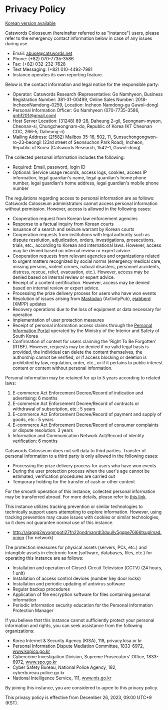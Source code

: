 # Privacy Policy

[Korean version available](site_terms.md)

Catswords Colosseum (hereinafter referred to as "instance") users, please refer to the emergency contact information below in case of any issues during use.

* Email: abuse@catswords.net
* Phone: (+82) 070-7735-3586
* Fax: (+82) 032-232-7628
* Text Messaging: (+82) 010-4492-7981
* Instance operates its own reporting feature.

Below is the contact information and legal notice for the responsible party:

* Operator: Catswords Research (Representative: Go Namhyeon, Business Registration Number: 381-31-00499, Online Sales Number: 2018-IncheonNamdong-0259, Location: Incheon Namdong-gu Guwol-dong)
* Personal Information Officer: Go Namhyeon (070-7735-3586, gnh1201@gmail.com)
* Host Server Location: (31248) 89-28, Daheung 2-gil, Seongnam-myeon, Cheonan-si, Chungcheongnam-do, Republic of Korea (KT Cheonan CDC, 266-5, Daheung-ri)
* Mailing Address: (21582) Mailbox 35-16, 502, 11, Sunsuchongongwon-ro-23-beongil (23rd street of Seonsuchon Park Road), Incheon, Republic of Korea (Catswords Research, 1542-1, Guwol-dong)

The collected personal information includes the following:

* Required: Email, password, login ID
* Optional: Service usage records, access logs, cookies, access IP information, legal guardian's name, legal guardian's home phone number, legal guardian's home address, legal guardian's mobile phone number

The regulations regarding access to personal information are as follows: Catswords Colosseum administrators cannot access personal information without permission. However, access is allowed in the following cases:

* Cooperation request from Korean law enforcement agencies
* Response to a factual inquiry from Korean courts
* Issuance of a search and seizure warrant by Korean courts
* Cooperation requests from institutions with legal authority such as dispute resolution, adjudication, orders, investigations, prosecutions, trials, etc., according to Korean and international laws. However, access may be denied based on internal review or expert advice.
* Cooperation requests from relevant agencies and organizations related to urgent matters recognized by social norms (emergency medical care, missing persons, violent crimes, natural disasters, personnel accidents, distress, rescue, relief, evacuation, etc.). However, access may be denied based on internal review or expert advice.
* Receipt of a content certification. However, access may be denied based on internal review or expert advice.
* Processing the prize delivery process for users who have won events
* Resolution of issues arising from [Mastodon](https://github.com/mastodon/mastodon) (ActivityPub), [ejabberd](https://github.com/processone/ejabberd) (XMPP) updates
* Recovery operations due to the loss of equipment or data necessary for operation
* Implementation of user protection measures
* Receipt of personal information access claims through the [Personal Information Portal](https://www.privacy.go.kr) operated by the Ministry of the Interior and Safety of South Korea
* Confirmation of content for users claiming the 'Right To Be Forgotten' (RTBF). However, requests may be denied if no valid legal basis is provided, the individual can delete the content themselves, the authorship cannot be verified, or if access blocking or deletion is prohibited by law, regulation, order, etc., or if it pertains to public interest content or content without personal information.

Personal information may be retained for up to 5 years according to related laws:

1. E-commerce Act Enforcement Decree/Record of indication and advertising: 6 months
2. E-commerce Act Enforcement Decree/Record of contracts or withdrawal of subscription, etc.: 5 years
3. E-commerce Act Enforcement Decree/Record of payment and supply of goods, etc.: 5 years
4. E-commerce Act Enforcement Decree/Record of consumer complaints or dispute resolution: 3 years
5. Information and Communication Network Act/Record of identity verification: 6 months

Catswords Colosseum does not sell data to third parties. Transfer of personal information to a third party is only allowed in the following cases:

* Processing the prize delivery process for users who have won events
* During the user protection process when the user's age cannot be estimated, verification procedures are carried out
* Temporary holding for the transfer of cash or other content

For the smooth operation of this instance, collected personal information may be transferred abroad. For more details, please refer to [this link](hosting_locations.md).

This instance utilizes tracking prevention or similar technologies to technically support users attempting to explore information. However, using tracking prevention may cause issues with cookies or similar technologies, so it does not guarantee normal use of this instance.

* http://alagqg2wvxgmgoti27fn22pndmanrdl3duullv5gqpe76l66tsuplmad.onion (Tor network)

The protection measures for physical assets (servers, PCs, etc.) and intangible assets in electronic form (software, databases, files, etc.) for operating this instance are as follows:

* Installation and operation of Closed-Circuit Television (CCTV) (24 hours, 1 unit)
* Installation of access control devices (number key door locks)
* Installation and periodic updating of antivirus software
* Regular backup procedures
* Application of file encryption software for files containing personal information
* Periodic information security education for the Personal Information Protection Manager

If you believe that this instance cannot sufficiently protect your personal information and rights, you can seek assistance from the following organizations:

* Korea Internet & Security Agency (KISA), 118, privacy.kisa.or.kr
* Personal Information Dispute Mediation Committee, 1833-6972, www.kopico.go.kr
* Cybercrime Investigation Division, Supreme Prosecutors' Office, 1833-6972, www.spo.go.kr
* Cyber Safety Bureau, National Police Agency, 182, cyberbureau.police.go.kr
* National Intelligence Service, 111, www.nis.go.kr

By joining this instance, you are considered to agree to this privacy policy.

This privacy policy is effective from December 26, 2023, 09:00 UTC+9 (KST).
